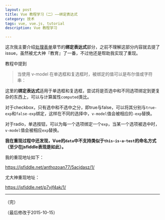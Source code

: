 ```yaml
---
layout: post
title: Vue 教程学习（二）——绑定表达式
category: 技术
tags: vue, vue.js, tutorial
description: Vue 教程学习

---
```


这次我主要介绍[处理表单](http://cn.vuejs.org/guide/forms.html)章节的**绑定表达式**部分，之前不理解这部分内容就去提了issue，虽然被尤大神『教育』了一番，不过他还是帮助我实现了重现。

教程中提到

>当使用 v-model 在单选框和复选框时，被绑定的值可以是布尔值或字符串：

这里的**绑定表达式**适用于单选框和复选框，尝试将是否选中和不同选项绑定到更复杂的东西上，可以与计算属性`computed`类比。

对于checkbox，只有选中和不选中之分，即true与false，可以将其分别与`true-exp`和`false-exp`绑定，这样在不同的选择中，`v-model`值会被相应的`-exp`替换。

对于radio，单选按钮，可以为每一个选项绑定一个`exp`，当某一个选项被选中时，`v-model`值会被相应`exp`替换。

**我在重现过程中还发现，Vue的`data`中不支持类似于`this-is-a-test`的命名方式（至少在jsfiddle表现是如此）。**

我的重现地址如下：

https://jsfiddle.net/anthozoan77/5acjdasz/1/

尤大神重现地址：

https://jsfiddle.net/p7vjf4ak/1/

---

（完）

（最后修改于2015-10-15）
